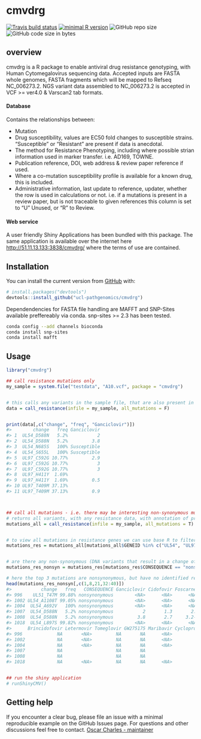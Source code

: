 
<!-- README.md is generated from README.Rmd. Please edit that file -->

# cmvdrg

<!-- badges: start -->

[![Travis build
status](https://travis-ci.com/ucl-pathgenomics/cmvdrg.svg?branch=master)](https://travis-ci.com/ucl-pathgenomics/cmvdrg)
[![minimal R
version](https://img.shields.io/badge/R%3E%3D-3.4.0-6666ff.svg)](https://cran.r-project.org/)
![GitHub repo
size](https://img.shields.io/github/repo-size/ucl-pathgenomics/cmvdrg.svg)
![GitHub code size in
bytes](https://img.shields.io/github/languages/code-size/ucl-pathgenomics/cmvdrg.svg)
<!-- badges: end -->

## overview

cmvdrg is a R package to enable antiviral drug resistance genotyping,
with Human Cytomegalovirus sequencing data. Accepted inputs are FASTA
whole genomes, FASTA fragments which will be mapped to Refseq
NC\_006273.2. NGS variant data assembled to NC\_006273.2 is accepted in
VCF \>= ver4.0 & Varscan2 tab formats.

#### Database

Contains the relationships between:

  - Mutation
  - Drug susceptibility, values are EC50 fold changes to susceptible
    strains. “Susceptible” or “Resistant” are present if data is
    anecdotal.
  - The method for Resistance Phenotyping, including where possible
    strian information used in marker transfer. i.e. AD169, TOWNE.
  - Publication reference, DOI, web address & review paper reference if
    used.
  - Where a co-mutation susceptibility profile is available for a known
    drug, this is included.
  - Administrative information, last update to reference, updater,
    whether the row is used in calculations or not. i.e. if a mutations
    is present in a review paper, but is not traceable to given
    references this column is set to “U” Unused, or “R” to Review.

#### Web service

A user friendly Shiny Applications has been bundled with this package.
The same application is available over the internet here
<http://51.11.13.133:3838/cmvdrg/> where the terms of use are contained.

## Installation

You can install the current version from
[GitHub](https://github.com/ucl-pathgenomics/cmvdrg) with:

``` r
# install.packages("devtools")
devtools::install_github("ucl-pathgenomics/cmvdrg")
```

Dependendencies for FASTA file handling are MAFFT and SNP-Sites
available preffereably via conda. snp-sites \>= 2.3 has been tested.

``` bash
conda config --add channels bioconda
conda install snp-sites
conda install mafft
```

## Usage

``` r
library("cmvdrg")

## call resistance mutations only
my_sample = system.file("testdata", "A10.vcf", package = "cmvdrg")


# this calls any variants in the sample file, that are also present in the cmvdrg database.
data = call_resistance(infile = my_sample, all_mutations = F)


print(data[,c("change", "freq", "Ganciclovir")])
#>        change   freq Ganciclovir
#> 1  UL54_D588N   5.2%           2
#> 2  UL54_D588N   5.2%         3.8
#> 3  UL54_N685S   100% Susceptible
#> 4  UL54_S655L   100% Susceptible
#> 5  UL97_C592G 10.77%         2.9
#> 6  UL97_C592G 10.77%           3
#> 7  UL97_C592G 10.77%           3
#> 8  UL97_H411Y  1.69%            
#> 9  UL97_H411Y  1.69%         0.5
#> 10 UL97_T409M 37.13%            
#> 11 UL97_T409M 37.13%         0.9



## call all mutations - i.e. there may be interesting non-synonymous mutants predsent in resistance genes.
# returns all variants, with any resistance data, with annotation of protein coded for & if it coded for a change in protein sequence.
mutations_all = call_resistance(infile = my_sample, all_mutations = T)


# to view all mutations in resistance genes we can use base R to filter.
mutations_res = mutations_all[mutations_all$GENEID %in% c("UL54", "UL97", "UL27", "UL51", "UL56", "UL89"),]


# are there any non-synonymous (DNA variants that result in a change of amino acid) variants in resistance genes.
mutations_res_nonsyn = mutations_res[mutations_res$CONSEQUENCE == "nonsynonymous",]

# here the top 3 mutations are nonsynonymous, but have no identified resistance effect.
head(mutations_res_nonsyn[,c(1,8,21,32:40)])
#>           change   freq   CONSEQUENCE Ganciclovir Cidofovir Foscarnet
#> 996    UL51_T47M 99.88% nonsynonymous        <NA>      <NA>      <NA>
#> 1002 UL54_A1108T 99.05% nonsynonymous        <NA>      <NA>      <NA>
#> 1004  UL54_A692V   100% nonsynonymous        <NA>      <NA>      <NA>
#> 1007  UL54_D588N   5.2% nonsynonymous           2       1.3       2.8
#> 1008  UL54_D588N   5.2% nonsynonymous         3.8       2.7     3.2-9
#> 1018  UL54_L897S 99.82% nonsynonymous        <NA>      <NA>      <NA>
#>      Brincidofovir Letermovir Tomeglovir GW275175 Maribavir Cyclopropavir
#> 996             NA       <NA>         NA       NA      <NA>            NA
#> 1002            NA       <NA>         NA       NA      <NA>            NA
#> 1004            NA       <NA>         NA       NA      <NA>            NA
#> 1007            NA                    NA       NA                      NA
#> 1008            NA                    NA       NA                      NA
#> 1018            NA       <NA>         NA       NA      <NA>            NA


## run the shiny application
# runShinyCMV()
```

## Getting help

If you encounter a clear bug, please file an issue with a minimal
reproducible example on the GitHub Issues page. For questions and other
discussions feel free to contact. [Oscar Charles -
maintainer](mailto:oscar.charles.18@ucl.ac.uk)
